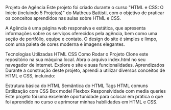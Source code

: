 Projeto de Agência
Este projeto foi criado durante o curso "HTML e CSS: O Início (incluindo 5 Projetos)" do Matheus Battisti, com o objetivo de praticar os conceitos aprendidos nas aulas sobre HTML e CSS.

A Agência é uma página web responsiva e estática, que apresenta informações sobre os serviços oferecidos pela agência, bem como uma seção de portfólio, equipe e contato. O design do site é simples e limpo, com uma paleta de cores moderna e imagens elegantes.

Tecnologias Utilizadas
HTML
CSS
Como Rodar o Projeto
Clone este repositório na sua máquina local.
Abra o arquivo index.html no seu navegador de internet.
Explore o site e suas funcionalidades.
Aprendizados
Durante a construção deste projeto, aprendi a utilizar diversos conceitos de HTML e CSS, incluindo:

Estrutura básica do HTML
Semântica do HTML
Tags HTML comuns
Estilização com CSS
Box model
Flexbox
Responsividade com media queries
Este projeto foi uma excelente oportunidade para colocar em prática o que foi aprendido no curso e aprimorar minhas habilidades em HTML e CSS.
